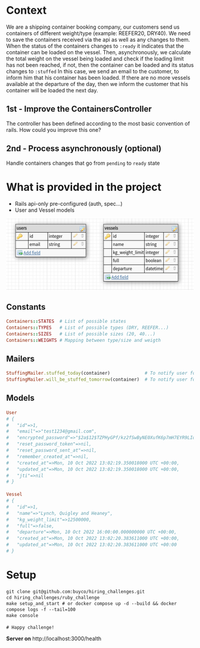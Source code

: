 # Context
We are a shipping container booking company, our customers send us containers of different weight/type (example: REEFER20, DRY40). We need to save the containers received via the api as well as any changes to them. When the status of the containers changes to `:ready` it indicates that the container can be loaded on the vessel. Then, asynchronously, we calculate the total weight on the vessel being loaded and check if the loading limit has not been reached, if not, then the container can be loaded and its status changes to `:stuffed` In this case, we send an email to the customer, to inform him that his container has been loaded. If there are no more vessels available at the departure of the day, then we inform the customer that his container will be loaded the next day.

## 1st - Improve the ContainersController
The controller has been defined according to the most basic convention of rails. How could you improve this one?

## 2nd - Process asynchronously (optional)
Handle containers changes that go from `pending` to `ready` state

# What is provided in the project
- Rails api-only pre-configured (auth, spec...)
- User and Vessel models

![database](resources/database.png)

## Constants
```ruby
Containers::STATES  # List of possible states
Containers::TYPES   # List of possible types (DRY, REEFER...)
Containers::SIZES   # List of possible sizes (20, 40...)
Containers::WEIGHTS # Mapping between type/size and weigth
```

## Mailers
```ruby
StuffingMailer.stuffed_today(container)             # To notify user for today stuffing
StuffingMailer.will_be_stuffed_tomorrow(container)  # To notify user for tomorrow
```

## Models
```ruby
User
# {
#   "id"=>1,
#   "email"=>"test1234@gmail.com",
#   "encrypted_password"=>"$2a$12$TZPHyGPf/kz2fSwByNE0XufK6p7mH7EYR9LIoqHGvKSiV/GRPjqZu",
#   "reset_password_token"=>nil,
#   "reset_password_sent_at"=>nil,
#   "remember_created_at"=>nil,
#   "created_at"=>Mon, 10 Oct 2022 13:02:19.350018000 UTC +00:00,
#   "updated_at"=>Mon, 10 Oct 2022 13:02:19.350018000 UTC +00:00,
#   "jti"=>nil
# }

Vessel
# {
#   "id"=>1,
#   "name"=>"Lynch, Quigley and Heaney",
#   "kg_weight_limit"=>12500000,
#   "full"=>false,
#   "departure"=>Mon, 10 Oct 2022 16:00:00.000000000 UTC +00:00,
#   "created_at"=>Mon, 10 Oct 2022 13:02:20.383611000 UTC +00:00,
#   "updated_at"=>Mon, 10 Oct 2022 13:02:20.383611000 UTC +00:00
# }
```

# Setup

```shell
git clone git@github.com:buyco/hiring_challenges.git
cd hiring_challenges/ruby_challenge
make setup_and_start # or docker compose up -d --build && docker compose logs -f --tail=100
make console

# Happy challenge!
```
**Server on**
http://localhost:3000/health


